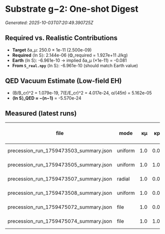 # Substrate g−2: One-shot Digest
_Generated: 2025-10-03T07:20:49.390725Z_

## Required vs. Realistic Contributions

- **Target** δa_μ: 250.0 × 1e-11  (2.500e-09)
- **Required** ⟨ln S⟩: 2.144e-06  (Φ_required = 1.927e+11 J/kg)
- **Earth** ⟨ln S⟩: -6.961e-10  → implied δa_μ (×1e-11) = -0.081
- **From `S_real.npy`** ⟨ln S⟩: -6.961e-10 (should match Earth value)

## QED Vacuum Estimate (Low-field EH)

- (B/B_cr)^2 = 1.079e-19,  7(E/E_cr)^2 = 4.017e-24,  α/(45π) = 5.162e-05
- **⟨ln S⟩_QED ≈ −(n−1)** = -5.570e-24

## Measured (latest runs)

| file | mode | κμ | κp | S_mean | ΔlnR | δaμ (×1e-11) | within room? |
|---|---|---:|---:|---:|---:|---:|:---:|
| precession_run_1759473503_summary.json | uniform | 1.0 | 0.0 | 0.999999999305 | -7.217e-10 | -0.084 | ✅" |
| precession_run_1759473505_summary.json | uniform | 1.0 | 1.0 | 0.999999999305 | -2.670e-11 | -0.003 | ✅" |
| precession_run_1759473507_summary.json | radial | 1.0 | 0.0 | 0.999999999593 | -4.338e-10 | -0.051 | ✅" |
| precession_run_1759473508_summary.json | uniform | 1.0 | 0.0 | 0.999999999305 | -7.217e-10 | -0.084 | ✅" |
| precession_run_1759475072_summary.json | file | 1.0 | 0.0 | 0.999999999304 | -7.228e-10 | -0.084 | ✅" |
| precession_run_1759475074_summary.json | file | 1.0 | 1.0 | 0.999999999304 | -2.670e-11 | -0.003 | ✅" |
